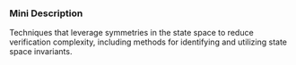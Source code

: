 ### Mini Description

Techniques that leverage symmetries in the state space to reduce verification complexity, including methods for identifying and utilizing state space invariants.
